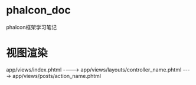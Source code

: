 # phalcon_doc
phalcon框架学习笔记

# 视图渲染
app/views/index.phtml ----> app/views/layouts/controller_name.phtml  ---->  app/views/posts/action_name.phtml
